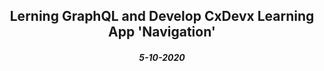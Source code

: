 <center><h2>Lerning GraphQL and Develop CxDevx Learning App 'Navigation'</h2></center>
<center><h5>5-10-2020</h5></center>